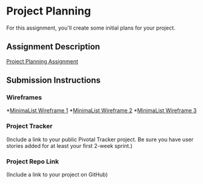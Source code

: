 # Project Planning
For this assignment, you'll create some initial plans for your project.

## Assignment Description
[Project Planning Assignment](https://education.launchcode.org/liftoff/assignments/planning/)

## Submission Instructions

### Wireframes

*[MinimaList Wireframe 1](https://github.com/Norsche/liftoff-assignments/blob/master/P3-Project_Planning/Screen%20Shot%202019-05-09%20at%208.45.25%20PM.png)
*[MinimaList Wireframe 2](https://github.com/Norsche/liftoff-assignments/blob/master/P3-Project_Planning/Screen%20Shot%202019-05-09%20at%208.45.38%20PM.png)
*[MinimaList Wireframe 3](https://github.com/Norsche/liftoff-assignments/blob/master/P3-Project_Planning/Screen%20Shot%202019-05-09%20at%208.45.54%20PM.png)

### Project Tracker

(Include a link to your public Pivotal Tracker project. Be sure you have user stories added for at least your first 2-week sprint.)

### Project Repo Link

(Include a link to your project on GitHub)
